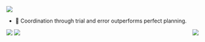 <a href="https://hits.seeyoufarm.com"><img src="https://hits.seeyoufarm.com/api/count/incr/badge.svg?url=https%3A%2F%2Fgithub.com%2Fgkakcl74&count_bg=%2379C83D&title_bg=%23555555&icon=hitachi.svg&icon_color=%23E7E7E7&title=hits&edge_flat=false"/></a>

- 👋  Coordination through trial and error outperforms perfect planning.

<img align='right' src="http://mazassumnida.wtf/api/v2/generate_badge?boj=gkakcl74">
<img src="https://img.shields.io/badge/C++-20232a.svg?style=for-the-badge&logo=cplusplus&logoColor=61DAFB" />
<img src="https://img.shields.io/badge/C#-20232a.svg?style=for-the-badge&logo=c#&logoColor=61DAFB" />


<!---
gkakcl74/gkakcl74 is a ✨ special ✨ repository because its `README.md` (this file) appears on your GitHub profile.
You can click the Preview link to take a look at your changes.
--->
